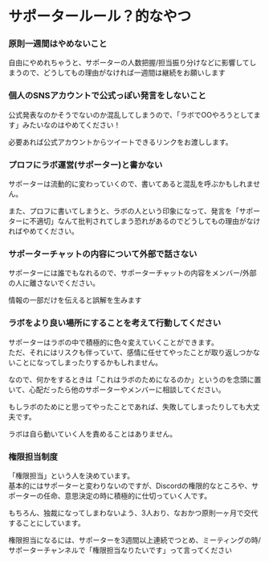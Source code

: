 # サポータールール？的なやつ

### 原則一週間はやめないこと

自由にやめれちゃうと、サポーターの人数把握/担当振り分けなどに影響してしまうので、どうしてもの理由がなければ一週間は継続をお願いします

### 個人のSNSアカウントで公式っぽい発言をしないこと

公式発表なのかそうでないのか混乱してしまうので、「ラボでOOやろうとしてます」みたいなのはやめてください！

必要あれば公式アカウントからツイートできるリンクをお渡しします。

### プロフにラボ運営\(サポーター\)と書かない

サポーターは流動的に変わっていくので、書いてあると混乱を呼ぶかもしれません。

また、プロフに書いてしまうと、ラボの人という印象になって、発言を「サポーターに不適切」なんて批判されてしまう恐れがあるのでどうしてもの理由がなければやめてください。

### サポーターチャットの内容について外部で話さない

サポーターには誰でもなれるので、サポーターチャットの内容をメンバー/外部の人に離さないでください。

情報の一部だけを伝えると誤解を生みます



### ラボをより良い場所にすることを考えて行動してください

サポーターはラボの中で積極的に色々変えていくことができます。  
ただ、それにはリスクも伴っていて、感情に任せてやったことが取り返しつかないことになってしまったりするかもしれません。

なので、何かをするときは「これはラボのためになるのか」というのを念頭に置いて、心配だったら他のサポーターやメンバーに相談してください。

もしラボのためにと思ってやったことであれば、失敗してしまったりしても大丈夫です。

ラボは自ら動いていく人を責めることはありません。



### 権限担当制度

「権限担当」という人を決めています。  
基本的にはサポーターと変わりないのですが、Discordの権限的なところや、サポーターの任命、意思決定の時に積極的に仕切っていく人です。

もちろん、独裁になってしまわないよう、3人おり、なおかつ原則一ヶ月で交代することにしています。

権限担当になるには、サポーターを3週間以上連続でつとめ、ミーティングの時/サポーターチャンネルで「権限担当なりたいです」って言ってください

  


